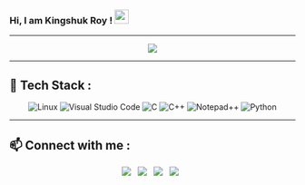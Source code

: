 ### Hi, I am Kingshuk Roy ! <img src="https://raw.githubusercontent.com/MartinHeinz/MartinHeinz/master/wave.gif" width="25px">

---
<div align=center>
  
<img src="https://media1.giphy.com/media/RbDKaczqWovIugyJmW/giphy.gif?cid=ecf05e479payps8c8spoxbwaw2hq2xq1h7kq4mnkmvrdqr1q&rid=giphy.gif&ct=g">
</div>
<!--## ⚡ GitHub Stats :

<div align=center>

[![Top Langs](https://github-readme-stats.vercel.app/api/top-langs/?username=Whitedevilfury&theme=radical&layout=compact&show_icons=true)](https://github.com/Whitedevilfury)&nbsp;
[![Kingshuk Roy's GitHub stats](https://github-readme-stats.vercel.app/api?username=Whitedevilfury&show_icons=true&theme=gruvbox&hide_border=true)](https://github.com/Whitedevilfury)
</div>-->

---

## 🧰 Tech Stack : 
<div align=center>  

<img src="https://img.icons8.com/color/48/000000/linux.png" title="Linux" >
<img src="https://img.icons8.com/color/48/000000/visual-studio-code-2019.png" title="Visual Studio Code" >  
<img src="https://img.icons8.com/color/50/000000/c-programming.png" title="C" >
<img src="https://img.icons8.com/color/48/000000/c-plus-plus-logo.png" title="C++" >
<img src="https://img.icons8.com/color/48/000000/notepad++.png" title="Notepad++" >
<img src="https://img.icons8.com/color/48/000000/python.png" title="Python" >

  
  
<!--<img src="https://img.icons8.com/color/48/000000/git.png" title="Git" >
<img src="https://i.pinimg.com/originals/a5/5c/95/a55c95d456f53c3961f50aa94d2a93c0.png" title="Sublime Text" height=46 width=46>
<img src="https://img.icons8.com/color/48/000000/github.png" title="GitHub" >
<img src="https://img.icons8.com/fluent/2x/swift.png" title="Swift" height=52 width=51>
<img src="https://img.icons8.com/color/48/000000/bootstrap.png" title="Bootstrap" >
<img src="https://img.icons8.com/windows/2x/26e07f/django.png" title="Django" height=46 width=46 >
<img src="https://img.icons8.com/color/2x/c-sharp-logo-2.png" title="C#" height=46 width=46 > 
<img src="https://raw.githubusercontent.com/github/explore/80688e429a7d4ef2fca1e82350fe8e3517d3494d/topics/html/html.png" title="HTML" height=50 width=55>
<img src="https://raw.githubusercontent.com/github/explore/80688e429a7d4ef2fca1e82350fe8e3517d3494d/topics/css/css.png" title="CSS" height=50 width=55>
<img src="https://img.icons8.com/color/48/000000/java.png" title="Java" >
<img src="https://img.icons8.com/color/2x/kotlin.png" title="Kotlin" height=46 width=45>
<img src="https://img.icons8.com/color/48/000000/javascript.png" title="JavaScript" >
<img src="https://img.icons8.com/color/48/000000/mongodb.png" title="MongoDB" > -->
</div>

---

## 📫 Connect with me :
<div align=center>

<a href="https://twitter.com/Kingshu26924326" alt="Kingshuk Roy | Twitter"><img src="https://img.icons8.com/color/48/000000/twitter--v1.png" ></a> &nbsp;
<a href="https://www.instagram.com/kingshuk_darkgod/" alt="Kingshuk Roy | Instagram"><img src="https://img.icons8.com/fluent/48/000000/instagram-new.png" ></a> &nbsp;
<a href="https://www.linkedin.com/in/kingshuk-roy-2001/" alt="Kingshuk Roy | LinkedIn"><img src="https://img.icons8.com/fluent/48/000000/linkedin.png" ></a> &nbsp;
<a href="https://www.facebook.com/kingshuk.roy.7549/" alt="Kingshuk Roy | Facebook"><img src="https://img.icons8.com/fluent/48/000000/facebook-new.png" ></a> &nbsp;
</div>
  


  



